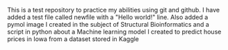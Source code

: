 This is a test repository to practice my abilities using git and github. I have added a test file called newfile with a "Hello world!" line. Also added a pymol image I created in the subject of Structural Bioinformatics and a script in python about a Machine learning model I created to predict house prices in Iowa from a dataset stored in Kaggle
